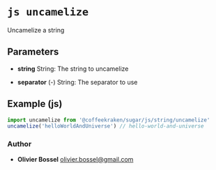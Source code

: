 


<!-- @namespace    sugar.js.string -->
<!-- @name    uncamelize -->

# ```js uncamelize ```


Uncamelize a string

## Parameters

- **string**  String: The string to uncamelize

- **separator** (-) String: The separator to use



## Example (js)

```js
import uncamelize from '@coffeekraken/sugar/js/string/uncamelize'
uncamelize('helloWorldAndUniverse') // hello-world-and-universe
```


### Author
- **Olivier Bossel** <a href="mailto:olivier.bossel@gmail.com">olivier.bossel@gmail.com</a> 



